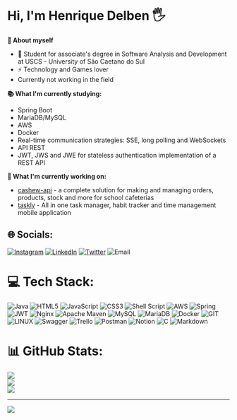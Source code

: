 
# Hi, I'm Henrique Delben 🖐️

**🧑 About myself**

- 🔭 Student for associate's degree in Software Analysis and Development at USCS - University of São Caetano do Sul
- ⚡ Technology and Games lover
- Currently not working in the field

**📚 What I'm currently studying:**
- Spring Boot
- MariaDB/MySQL
- AWS
- Docker
- Real-time communication strategies: SSE, long polling and WebSockets
- API REST
- JWT, JWS and JWE for stateless authentication implementation of a REST API

**👷 What I'm currently working on:**
- [cashew-api](https://github.com/CashewApp/cashew-api) - a complete solution for making and managing orders, products, stock and more for school cafeterias
- [taskly](https://github.com/HenriqueDelben/taskly) - All in one task manager, habit tracker and time management mobile application

## 🌐 Socials:
[![Instagram](https://img.shields.io/badge/Instagram-%23E4405F.svg?logo=Instagram&logoColor=white)](https://instagram.com/rickdelben) [![LinkedIn](https://img.shields.io/badge/LinkedIn-%230077B5.svg?logo=linkedin&logoColor=white)](https://linkedin.com/in/HenriqueDelben) [![Twitter](https://img.shields.io/badge/Twitter-%231DA1F2.svg?logo=Twitter&logoColor=white)](https://twitter.com/scoutzzgod) 
![Email](https://img.shields.io/badge/Gmail-D14836?style=for-the-badge&logo=gmail&logoColor=white)

# 💻 Tech Stack:
![Java](https://img.shields.io/badge/java-%23ED8B00.svg?style=for-the-badge&logo=openjdk&logoColor=white) ![HTML5](https://img.shields.io/badge/html5-%23E34F26.svg?style=for-the-badge&logo=html5&logoColor=white) ![JavaScript](https://img.shields.io/badge/javascript-%23323330.svg?style=for-the-badge&logo=javascript&logoColor=%23F7DF1E) ![CSS3](https://img.shields.io/badge/css3-%231572B6.svg?style=for-the-badge&logo=css3&logoColor=white) ![Shell Script](https://img.shields.io/badge/shell_script-%23121011.svg?style=for-the-badge&logo=gnu-bash&logoColor=white) ![AWS](https://img.shields.io/badge/AWS-%23FF9900.svg?style=for-the-badge&logo=amazon-aws&logoColor=white) ![Spring](https://img.shields.io/badge/spring-%236DB33F.svg?style=for-the-badge&logo=spring&logoColor=white) ![JWT](https://img.shields.io/badge/JWT-black?style=for-the-badge&logo=JSON%20web%20tokens) ![Nginx](https://img.shields.io/badge/nginx-%23009639.svg?style=for-the-badge&logo=nginx&logoColor=white) ![Apache Maven](https://img.shields.io/badge/Apache%20Maven-C71A36?style=for-the-badge&logo=Apache%20Maven&logoColor=white) ![MySQL](https://img.shields.io/badge/mysql-%2300000f.svg?style=for-the-badge&logo=mysql&logoColor=white) ![MariaDB](https://img.shields.io/badge/MariaDB-003545?style=for-the-badge&logo=mariadb&logoColor=white) ![Docker](https://img.shields.io/badge/docker-%230db7ed.svg?style=for-the-badge&logo=docker&logoColor=white) ![GIT](https://img.shields.io/badge/Git-fc6d26?style=for-the-badge&logo=git&logoColor=white) ![LINUX](https://img.shields.io/badge/Linux-FCC624?style=for-the-badge&logo=linux&logoColor=black) ![Swagger](https://img.shields.io/badge/-Swagger-%23Clojure?style=for-the-badge&logo=swagger&logoColor=white) ![Trello](https://img.shields.io/badge/Trello-%23026AA7.svg?style=for-the-badge&logo=Trello&logoColor=white) ![Postman](https://img.shields.io/badge/Postman-FF6C37?style=for-the-badge&logo=postman&logoColor=white) ![Notion](https://img.shields.io/badge/Notion-%23000000.svg?style=for-the-badge&logo=notion&logoColor=white) ![C](https://img.shields.io/badge/c-%2300599C.svg?style=for-the-badge&logo=c&logoColor=white) ![Markdown](https://img.shields.io/badge/markdown-%23000000.svg?style=for-the-badge&logo=markdown&logoColor=white)
# 📊 GitHub Stats:
![](https://github-readme-stats.vercel.app/api?username=HenriqueDelben&theme=dark&hide_border=true&include_all_commits=false&count_private=false)<br/>
![](https://github-readme-streak-stats.herokuapp.com/?user=HenriqueDelben&theme=dark&hide_border=true)<br/>
![](https://github-readme-stats.vercel.app/api/top-langs/?username=HenriqueDelben&theme=dark&hide_border=true&include_all_commits=false&count_private=false&layout=compact)

---
[![](https://visitcount.itsvg.in/api?id=HenriqueDelben&icon=0&color=0)](https://visitcount.itsvg.in)

<!-- Proudly created with GPRM ( https://gprm.itsvg.in ) -->
